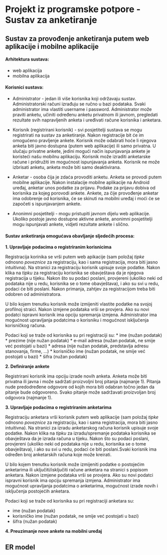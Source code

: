 # Projekt iz programske potpore - Sustav za anketiranje

## Sustav za provođenje anketiranja putem web aplikacije i mobilne aplikacije

#### Arhitektura sustava:
  * web aplikacija
  * mobilna aplikacija

#### Korisnici sustava:  

  * Administrator - jedan ili više korisnika koji održavaju sustav. Administratorski računi izrađuju se ručno u bazi podataka. Svaki administrator ima vlastiti username i password.  Administrator može praviti anketu, učiniti određenu anketu privatnom ili javnom, pregledati rezultate svih napravljenih anketa i uređivati račune korisnika i anketara.  

  * Korisnik (registrirani korisnik) - svi posjetitelji sustava se mogu registrirati na sustav za anketiranje. Nakon registracije bit će im omogućeno pravljenje ankete. Korisnik može odabrati hoće li njegova anketa biti javno dostupna (putem web aplikacije) ili samo privatna. U slučaju privatne ankete, jedini mogući način ispunjavanja ankete je koristeći našu mobilnu aplikaciju. Korisnik može izraditi anketarske račune i pridružiti im mogućnost ispunjavanja anketa. Korisnik ne može izbrisati anketu, anketa može biti samo deaktivirana.

  * Anketar - osoba čija je zdaća provoditi anketu. Anketa se provodi putem mobilne aplikacije. Nakon instalacije mobilne aplikacije na Android uređaj, anketar unos podatke za prijavu. Podake za prijavu dobiva od korisnika za kojeg porovodi ankete. Ankete, za čije provođenje anketar ima odobrenje od korisnika, će se skinuti na mobilni uređaj i moći će se započeti s ispunjavanjem ankete.  

  * Anonimni posjetitelji - mogu pristupiti javnom dijelu web aplikacije. Ukoliko postoje javno dostupne aktivne ankete, anonimni posjetitelji mogu ispunjavati ankete, vidjeti rezultate ankete i slično.

#### Sustav anketiranja omogućava obavljanje sljedećih procesa:

  **1. Upravljaje podacima o registriranim korisnicima** 

  Registracija korinika se vrši putem web apikacije (sam položaj _tipke_ odnosno _poveznice_ za registraciju, kao i sama registracija, mora biti jasno intuitivna). Na stranici za registraciju korisnik upisuje svoje podatke. Nakon klika na _tipku_ za registraciju korisnika se obavještava da je njegova registracija u tijeku. Nakon što su podaci poslani, provjereni (ukoliko neki od podataka nije u redu, korisnika se o tome obavještava), i ako su svi u redu, podaci će biti poslani. Nakon primanja, zahtjev za registracijom treba biti odobren od administratora.
  
  U bilo kojem trenutku korisnik može izmijeniti vlastite podatke na svojoj profilnoj straici. Nakon izmjene podataka vrši se provjera. Ako su novi podatci ispravni korisnik ima opciju spremanja izmjena. Administrator ima mogućnost upravljanja podatcima o korisniku i mogućnost isključenja korisničkog računa.

 Podaci koji se traže od korisnika su pri registraciji su:
    * ime (nužan podatak)
    * prezime (nije nužan podatak)
    * e-mail adresa (nužan podatak, ne smije već postojati u bazi)
    * adresa (nije nužan podatak, predstavlja adresu stanovanja, firme, ...)
    * korisničko ime (nužan podatak, ne smije već postojati u bazi)
    * šifra (nužan podatak)  
    
**2. Definiranje ankete**
    
Registrirani korisnik ima opciju izrade novih anketa. Anketa može biti privatna ili javna i može sadržati proizvoljni broj pitanja (najmanje 1). Pitanja nude predodređene odgovore od kojih mora biti odabran točno jedan da pitanje bude odgovoreno. Svako pitanje može sadržavati proizvoljan broj odgovora (najmanje 1).

**3. Upravljaje podacima o registriranim anketarima** 

Registraciju anketara vrši korisnik putem web aplikacije (sam položaj _tipke_ odnosno _poveznice_ za registraciju, kao i sama registracija, mora biti jasno intuitivna). Na stranici za izradu anketarskog računa korisnik upisuje svoje podatke. Nakon klika na _tipku_ za izradu/spremanje podataka korisnika se obavještava da je izrada računa u tijeku. Nakon što su podaci poslani, provjereni (ukoliko neki od podataka nije u redu, korisnika se o tome obavještava), i ako su svi u redu, podaci će biti poslani.Svaki korisnik ima određen broj anketarskih računa koje može kreirati. 


U bilo kojem trenutku korisnik može izmijeniti podatke o postojećim anketarima ili uključiti/isključiti račune anketara na stranici s popisom anketara. Nakon izmjene podataka vrši se provjera. Ako su novi podatci ispravni korisnik ima opciju spremanja izmjena. Administrator ima mogućnost upravljanja podatcima o anketarima, mogućnost izrade novih i isključenja postojećih anketara.  

Podaci koji se traže od korisnika su pri registraciji anketara su:

 * ime (nužan podatak)
 * korisničko ime (nužan podatak, ne smije već postojati u bazi)
 * šifra (nužan podatak)  
 
 

**4. Preuzimanje nove ankete na mobilni uređaj**



    
    
## ER model
